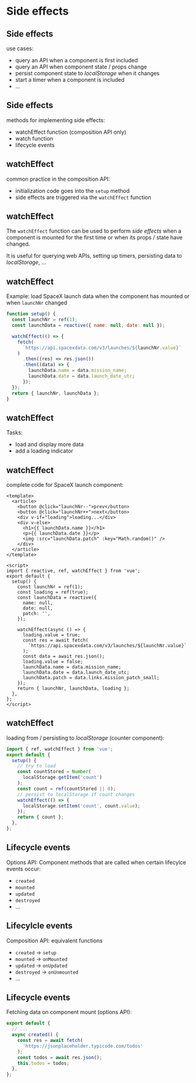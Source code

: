 # Side effects

## Side effects

use cases:

- query an API when a component is first included
- query an API when component state / props change
- persist component state to _localStorage_ when it changes
- start a timer when a component is included
- ...

## Side effects

methods for implementing side effects:

- watchEffect function (composition API only)
- watch function
- lifecycle events

## watchEffect

common practice in the composition API:

- initialization code goes into the `setup` method
- side effects are triggered via the `watchEffect` function

## watchEffect

The `watchEffect` function can be used to perform _side effects_ when a component is mounted for the first time or when its props / state have changed.

It is useful for querying web APIs, setting up timers, persisting data to _localStorage_, ...

## watchEffect

Example: load SpaceX launch data when the component has mounted or when `launchNr` changed

```js
function setup() {
  const launchNr = ref(1);
  const launchData = reactive({ name: null, date: null });

  watchEffect(() => {
    fetch(
      `https://api.spacexdata.com/v3/launches/${launchNr.value}`
    )
      .then((res) => res.json())
      .then((data) => {
        launchData.name = data.mission_name;
        launchData.date = data.launch_date_utc;
      });
  });
  return { launchNr, launchData };
}
```

## watchEffect

Tasks:

- load and display more data
- add a loading indicator

## watchEffect

complete code for SpaceX launch component:

```vue
<template>
  <article>
    <button @click="launchNr--">prev</button>
    <button @click="launchNr++">next</button>
    <div v-if="loading">loading...</div>
    <div v-else>
      <h1>{{ launchData.name }}</h1>
      <p>{{ launchData.date }}</p>
      <img :src="launchData.patch" :key="Math.random()" />
    </div>
  </article>
</template>

<script>
import { reactive, ref, watchEffect } from 'vue';
export default {
  setup() {
    const launchNr = ref(1);
    const loading = ref(true);
    const launchData = reactive({
      name: null,
      date: null,
      patch: '',
    });

    watchEffect(async () => {
      loading.value = true;
      const res = await fetch(
        `https://api.spacexdata.com/v3/launches/${launchNr.value}`
      );
      const data = await res.json();
      loading.value = false;
      launchData.name = data.mission_name;
      launchData.date = data.launch_date_utc;
      launchData.patch = data.links.mission_patch_small;
    });
    return { launchNr, launchData, loading };
  },
};
</script>
```

## watchEffect

loading from / persisting to _localStorage_ (counter component):

```js
import { ref, watchEffect } from 'vue';
export default {
  setup() {
    // try to load
    const countStored = Number(
      localStorage.getItem('count')
    );
    const count = ref(countStored || 0);
    // persist to localStorage if count changes
    watchEffect(() => {
      localStorage.setItem('count', count.value);
    });
    return { count };
  },
};
```

## Lifecycle events

Options API: Component methods that are called when certain lifecylce events occur:

- `created`
- `mounted`
- `updated`
- `destroyed`
- ...

## Lifecylcle events

Composition API: equivalent functions

- `created` → `setup`
- `mounted` → `onMounted`
- `updated` → `onUpdated`
- `destroyed` → `onUnmounted`
- ...

## Lifecycle events

Fetching data on component mount (options API):

```js
export default {
  // ...
  async created() {
    const res = await fetch(
      'https://jsonplaceholder.typicode.com/todos'
    );
    const todos = await res.json();
    this.todos = todos;
  },
};
```
